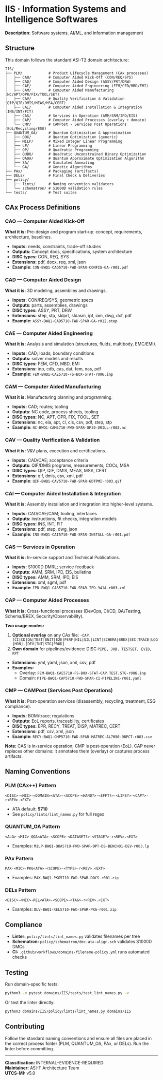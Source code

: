 # IIS · Information Systems and Intelligence Softwares

**Description:** Software systems, AI/ML, and information management

## Structure

This domain follows the standard ASI-T2 domain architecture:

```
IIS/
├── PLM/            # Product Lifecycle Management (CAx processes)
│   ├── CAO/        # Computer Aided Kick-Off (CON/REQ/SYS)
│   ├── CAD/        # Computer Aided Design (ASSY/PRT/DRW)
│   ├── CAE/        # Computer Aided Engineering (FEM/CFD/MBD/EMI)
│   ├── CAM/        # Computer Aided Manufacturing (NC/APT/OPR/FIX/TOOL/SET)
│   ├── CAV/        # Quality Verification & Validation (QIP/QIF/DMIS/MEAS/MSA/CERT)
│   ├── CAI/        # Computer Aided Installation & Integration (INS/INT/FIT)
│   ├── CAS/        # Services in Operation (AMM/SRM/IPD/EIS)
│   ├── CAP/        # Computer Aided Processes (overlay + domain)
│   └── CMP/        # CAMPost - Services Post Operations (EoL/Recycling/ESG)
├── QUANTUM_OA/     # Quantum Optimization & Approximation
│   ├── QOX/        # Quantum Optimization (generic)
│   ├── MILP/       # Mixed Integer Linear Programming
│   ├── LP/         # Linear Programming
│   ├── QP/         # Quadratic Programming
│   ├── QUBO/       # Quadratic Unconstrained Binary Optimization
│   ├── QAOA/       # Quantum Approximate Optimization Algorithm
│   ├── SA/         # Simulated Annealing
│   └── GA/         # Genetic Algorithms
├── PAx/            # Packaging (artifacts)
├── DELs/           # Final Check & Deliveries
├── policy/
│   ├── lints/      # Naming convention validators
│   └── schematron/ # S1000D validation rules
└── tests/          # Test suites
```

## CAx Process Definitions

### CAO — Computer Aided Kick-Off
**What it is:** Pre-design and program start-up: concept, requirements, architecture, baselines.
- **Inputs:** needs, constraints, trade-off studies
- **Outputs:** Concept docs, specifications, system architecture
- **DISC types:** CON, REQ, SYS
- **Extensions:** pdf, docx, req, xml, json
- **Example:** `CON-BWQ1-CAO5710-FWD-SPAR-CONFIG-GA-r001.pdf`

### CAD — Computer Aided Design
**What it is:** 3D modeling, assemblies and drawings.
- **Inputs:** CON/REQ/SYS; geometric specs
- **Outputs:** parts, assemblies, drawings
- **DISC types:** ASSY, PRT, DRW
- **Extensions:** step, stp, sldprt, sldasm, ipt, iam, dwg, dxf, pdf
- **Example:** `ASSY-BWQ1-CAD5710-FWD-SPAR-GA-r012.step`

### CAE — Computer Aided Engineering
**What it is:** Analysis and simulation (structures, fluids, multibody, EMC/EMI).
- **Inputs:** CAD; loads; boundary conditions
- **Outputs:** solver models and results
- **DISC types:** FEM, CFD, MBD, EMI
- **Extensions:** inp, cdb, cas, dat, fem, nas, pdf
- **Example:** `FEM-BWQ1-CAE5710-FS-BOX-STAT-r006.inp`

### CAM — Computer Aided Manufacturing
**What it is:** Manufacturing planning and programming.
- **Inputs:** CAD; routes; tooling
- **Outputs:** NC code, process sheets, tooling
- **DISC types:** NC, APT, OPR, FIX, TOOL, SET
- **Extensions:** nc, eia, apt, cl, cls, csv, pdf, step, stp
- **Example:** `NC-BWQ1-CAM5710-FWD-SPAR-OP30-DRILL-r002.nc`

### CAV — Quality Verification & Validation
**What it is:** V&V plans, execution and certifications.
- **Inputs:** CAD/CAE; acceptance criteria
- **Outputs:** QIF/DMIS programs, measurements, COCs, MSA
- **DISC types:** QIP, QIF, DMIS, MEAS, MSA, CERT
- **Extensions:** qif, dmis, csv, xml, pdf
- **Example:** `QIF-BWQ1-CAV5710-FWD-SPAR-GDTPMI-r003.qif`

### CAI — Computer Aided Installation & Integration
**What it is:** Assembly installation and integration into higher-level systems.
- **Inputs:** CAD/CAE/CAM; tooling; interfaces
- **Outputs:** instructions, fit checks, integration models
- **DISC types:** INS, INT, FIT
- **Extensions:** pdf, step, dwg, json
- **Example:** `INS-BWQ1-CAI5710-FWD-SPAR-INSTALL-GA-r001.pdf`

### CAS — Services in Operation
**What it is:** In-service support and Technical Publications.
- **Inputs:** S1000D DMRL; service feedback
- **Outputs:** AMM, SRM, IPD, EIS, bulletins
- **DISC types:** AMM, SRM, IPD, EIS
- **Extensions:** xml, sgml, pdf
- **Example:** `IPD-BWQ1-CAS5710-FWD-SPAR-IPD-941A-r003.xml`

### CAP — Computer Aided Processes
**What it is:** Cross-functional processes (DevOps, CI/CD, QA/Testing, Schema/BREX, Security/Observability).

**Two usage modes:**
1. **Optional overlay** on any CAx file: `-CAP.[CI|CD|QA|TEST|UNIT|E2E|PERF|HIL|SIL|LINT|SCHEMA|BREX|SEC|TRACE|LOG|MON].[DEV|INT|STG|PROD]`
2. **Own domain** for pipelines/evidence: DISC `PIPE, JOB, TESTSET, EVID, RPT`

- **Extensions:** yml, yaml, json, xml, csv, pdf
- **Examples:**
  - Overlay: `FEM-BWQ1-CAE5710-FS-BOX-STAT-CAP.TEST.STG-r006.inp`
  - Domain: `PIPE-BWQ1-CAP5710-FWD-SPAR-CI-PIPELINE-r001.yaml`

### CMP — CAMPost (Services Post Operations)
**What it is:** Post-operation services (disassembly, recycling, treatment, ESG compliance).
- **Inputs:** BOM/trace; regulations
- **Outputs:** EoL reports, traceability, certificates
- **DISC types:** EPR, RECY, TREAT, DISP, MATREC, CERT
- **Extensions:** pdf, csv, xml, json
- **Example:** `RECY-BWQ1-CMP5710-FWD-SPAR-MATREC-AL7050-98PCT-r003.csv`

**Note:** CAS is in-service operation; CMP is post-operation (EoL). CAP never replaces other domains: it annotates them (overlay) or captures process artifacts.

## Naming Conventions

### PLM (CAx++) Pattern
```
<DISC>-<MIC>-<DOMAIN><ATA>-<SCOPE>-<HAND?>-<EFFT?>-<LIFE?>-<CAP?>-r<REV>.<EXT>
```
- ATA default: **5710**
- See `policy/lints/lint_names.py` for full regex

### QUANTUM_OA Pattern
```
<ALG>-<MIC>-QOA<ATA>-<SCOPE>-<DATASET?>-<STAGE?>-r<REV>.<EXT>
```
- Examples: `MILP-BWQ1-QOA5710-FWD-SPAR-OPT-DS-BENCH01-DEV-r003.lp`

### PAx Pattern
```
PAX-<MIC>-PKG<ATA>-<SCOPE>-<TYPE>-r<REV>.<EXT>
```
- Examples: `PAX-BWQ1-PKG5710-FWD-SPAR-DOCS-r001.zip`

### DELs Pattern
```
<DISC>-<MIC>-REL<ATA>-<SCOPE>-<TAG>-r<REV>.<EXT>
```
- Examples: `DLV-BWQ1-REL5710-FWD-SPAR-PKG-r001.zip`

## Compliance

- **Linter:** `policy/lints/lint_names.py` validates filenames per tree
- **Schematron:** `policy/schematron/dmc-ata-align.sch` validates S1000D DMCs
- **CI:** `.github/workflows/domains-filename-policy.yml` runs automated checks

## Testing

Run domain-specific tests:
```bash
python3 -m pytest domains/IIS/tests/test_lint_names.py -v
```

Or test the linter directly:
```bash
python3 domains/IIS/policy/lints/lint_names.py domains/IIS
```

## Contributing

Follow the standard naming conventions and ensure all files are placed in the correct process folder (PLM, QUANTUM_OA, PAx, or DELs). Run the linter before committing.

---

**Classification:** INTERNAL–EVIDENCE-REQUIRED  
**Maintainer:** ASI-T Architecture Team  
**UTCS-MI:** v5.0
